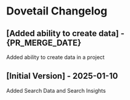 # Dovetail Changelog

## [Added ability to create data] - {PR_MERGE_DATE}

Added ability to create data in a project

## [Initial Version] - 2025-01-10

Added Search Data and Search Insights
